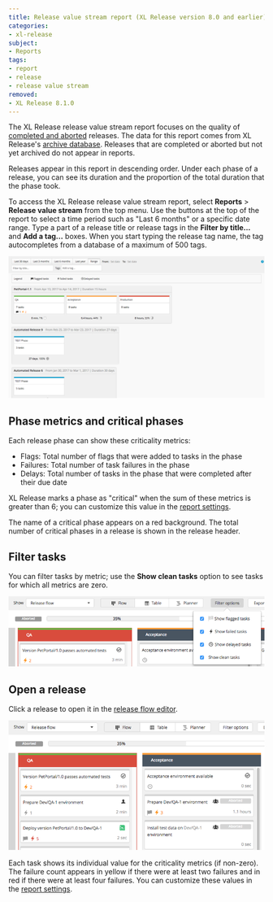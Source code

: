 ```yaml
---
title: Release value stream report (XL Release version 8.0 and earlier)
categories:
- xl-release
subject:
- Reports
tags:
- report
- release
- release value stream
removed:
- XL Release 8.1.0
---
```


The XL Release release value stream report focuses on the quality of [completed and aborted](/xl-release/concept/release-life-cycle.html) releases. The data for this report comes from XL Release's [archive database](/xl-release/concept/how-archiving-works.html). Releases that are completed or aborted but not yet archived do not appear in reports.

Releases appear in this report in descending order. Under each phase of a release, you can see its duration and the proportion of the total duration that the phase took.

To access the XL Release release value stream report, select **Reports** > **Release value stream** from the top menu. Use the buttons at the top of the report to select a time period such as "Last 6 months" or a specific date range. Type a part of a release title or release tags in the **Filter by title...** and **Add a tag...** boxes. When you start typing the release tag name, the tag autocompletes from a database of a maximum of 500 tags.

![Release Value Stream](../images/release-value-stream.png)

## Phase metrics and critical phases

Each release phase can show these criticality metrics:

* Flags: Total number of flags that were added to tasks in the phase
* Failures: Total number of task failures in the phase
* Delays: Total number of tasks in the phase that were completed after their due date

XL Release marks a phase as "critical" when the sum of these metrics is greater than 6; you can customize this value in the [report settings](/xl-release/how-to/configure-xl-release-general-settings.html#reports).

The name of a critical phase appears on a red background. The total number of critical phases in a release is shown in the release header.

## Filter tasks

You can filter tasks by metric; use the **Show clean tasks** option to see tasks for which all metrics are zero.

![Completed release filter](../images/completed-release-filter.png)

## Open a release

Click a release to open it in the [release flow editor](/xl-release/how-to/using-the-release-flow-editor.html).

![Completed release](../images/completed-release.png)

Each task shows its individual value for the criticality metrics (if non-zero). The failure count appears in yellow if there were at least two failures and in red if there were at least four failures. You can customize these values in the [report settings](/xl-release/how-to/configure-xl-release-general-settings.html#reports).
